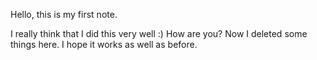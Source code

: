 Hello, this is my first note.

I really think that I did this very well :)
How are you?
Now I deleted some things here.
I hope it works as well as before.

